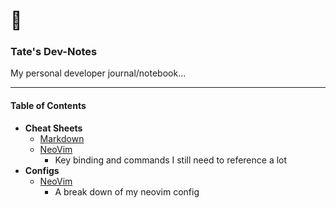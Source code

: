 # 📓 
### Tate's Dev-Notes
My personal developer journal/notebook...

---

#### Table of Contents
- **Cheat Sheets**
  - [Markdown](/notes/markdown.md)
  - [NeoVim](/notes/neovim-cheat-sheet.md)
    - Key binding and commands I still need to reference a lot
- **Configs**
  - [NeoVim](/notes/neovim.md)
    - A break down of my neovim config


